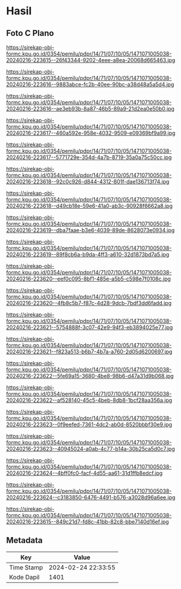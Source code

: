 # Hasil

## Foto C Plano

https://sirekap-obj-formc.kpu.go.id/0354/pemilu/pdpr/14/71/07/10/05/1471071005038-20240216-223615--26f43344-9202-4eee-a8ea-20068d665463.jpg

https://sirekap-obj-formc.kpu.go.id/0354/pemilu/pdpr/14/71/07/10/05/1471071005038-20240216-223616--9883abce-fc2b-40ee-90bc-a38d48a5a5d4.jpg

https://sirekap-obj-formc.kpu.go.id/0354/pemilu/pdpr/14/71/07/10/05/1471071005038-20240216-223616--ae3eb93b-8a87-46b5-89a9-21d2ea0e50b0.jpg

https://sirekap-obj-formc.kpu.go.id/0354/pemilu/pdpr/14/71/07/10/05/1471071005038-20240216-223617--460a592e-958e-4032-9509-e09369bf9a99.jpg

https://sirekap-obj-formc.kpu.go.id/0354/pemilu/pdpr/14/71/07/10/05/1471071005038-20240216-223617--5771729e-354d-4a7b-8719-35a0a75c50cc.jpg

https://sirekap-obj-formc.kpu.go.id/0354/pemilu/pdpr/14/71/07/10/05/1471071005038-20240216-223618--92c0c926-d844-4312-801f-dae136713f74.jpg

https://sirekap-obj-formc.kpu.go.id/0354/pemilu/pdpr/14/71/07/10/05/1471071005038-20240216-223618--d49cb18e-59e6-41a0-ab3c-90928f6662a8.jpg

https://sirekap-obj-formc.kpu.go.id/0354/pemilu/pdpr/14/71/07/10/05/1471071005038-20240216-223619--dba7faae-b3e6-4039-89de-8628073e0934.jpg

https://sirekap-obj-formc.kpu.go.id/0354/pemilu/pdpr/14/71/07/10/05/1471071005038-20240216-223619--89f8cb6a-b9da-4ff3-a610-32d1873bd7a5.jpg

https://sirekap-obj-formc.kpu.go.id/0354/pemilu/pdpr/14/71/07/10/05/1471071005038-20240216-223620--eef0c095-8bf1-485e-a5b5-c598e7f0108c.jpg

https://sirekap-obj-formc.kpu.go.id/0354/pemilu/pdpr/14/71/07/10/05/1471071005038-20240216-223620--4fb8c5b7-f87c-4d28-9dcb-7bdf3dd6fadd.jpg

https://sirekap-obj-formc.kpu.go.id/0354/pemilu/pdpr/14/71/07/10/05/1471071005038-20240216-223621--5754888f-3c07-42e9-94f3-eb3894025e77.jpg

https://sirekap-obj-formc.kpu.go.id/0354/pemilu/pdpr/14/71/07/10/05/1471071005038-20240216-223621--f823a513-b6b7-4b7a-a760-2d05d6200697.jpg

https://sirekap-obj-formc.kpu.go.id/0354/pemilu/pdpr/14/71/07/10/05/1471071005038-20240216-223622--5fe69a15-3680-4be8-98b6-d47a31d9b068.jpg

https://sirekap-obj-formc.kpu.go.id/0354/pemilu/pdpr/14/71/07/10/05/1471071005038-20240216-223622--af528140-45c5-4beb-8db8-1bcf28aa356a.jpg

https://sirekap-obj-formc.kpu.go.id/0354/pemilu/pdpr/14/71/07/10/05/1471071005038-20240216-223623--0f9eefed-7361-4dc2-ab0d-8520bbbf30e9.jpg

https://sirekap-obj-formc.kpu.go.id/0354/pemilu/pdpr/14/71/07/10/05/1471071005038-20240216-223623--40945024-a0ab-4c77-b14a-30b25ca5d0c7.jpg

https://sirekap-obj-formc.kpu.go.id/0354/pemilu/pdpr/14/71/07/10/05/1471071005038-20240216-223624--4bff0fc0-facf-4d55-aa61-31d1ffb8edcf.jpg

https://sirekap-obj-formc.kpu.go.id/0354/pemilu/pdpr/14/71/07/10/05/1471071005038-20240216-223624--c3183850-6476-4491-b576-a3028d96a6ee.jpg

https://sirekap-obj-formc.kpu.go.id/0354/pemilu/pdpr/14/71/07/10/05/1471071005038-20240216-223615--849c21d7-fd8c-41bb-82c8-bbe7140d16ef.jpg


## Metadata

| Key        | Value               |
| ---------- | ------------------- |
| Time Stamp | 2024-02-24 22:33:55 |
| Kode Dapil | 1401                |



